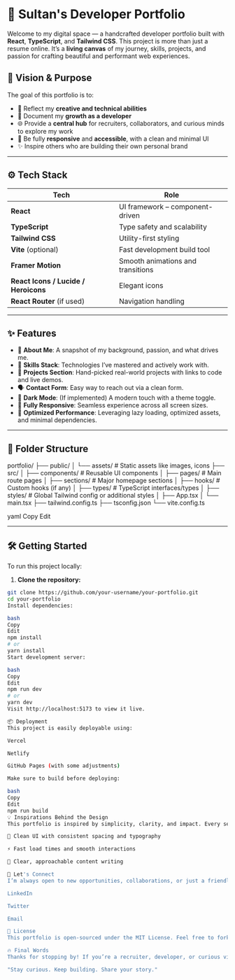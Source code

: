 # 🚀 Sultan's Developer Portfolio

Welcome to my digital space — a handcrafted developer portfolio built with **React**, **TypeScript**, and **Tailwind CSS**. This project is more than just a resume online. It’s a **living canvas** of my journey, skills, projects, and passion for crafting beautiful and performant web experiences.

## 🎯 Vision & Purpose

The goal of this portfolio is to:

- 🎨 Reflect my **creative and technical abilities**
- 🧠 Document my **growth as a developer**
- 🌐 Provide a **central hub** for recruiters, collaborators, and curious minds to explore my work
- 📱 Be fully **responsive** and **accessible**, with a clean and minimal UI
- ✨ Inspire others who are building their own personal brand

---

## ⚙️ Tech Stack

| Tech         | Role                            |
|--------------|---------------------------------|
| **React**    | UI framework – component-driven |
| **TypeScript** | Type safety and scalability    |
| **Tailwind CSS** | Utility-first styling         |
| **Vite** (optional) | Fast development build tool |
| **Framer Motion** | Smooth animations and transitions |
| **React Icons / Lucide / Heroicons** | Elegant icons |
| **React Router** (if used) | Navigation handling |

---

## ✨ Features

- 📌 **About Me**: A snapshot of my background, passion, and what drives me.
- 🧰 **Skills Stack**: Technologies I’ve mastered and actively work with.
- 🚀 **Projects Section**: Hand-picked real-world projects with links to code and live demos.
- 🗣️ **Contact Form**: Easy way to reach out via a clean form.
- 🌙 **Dark Mode**: (If implemented) A modern touch with a theme toggle.
- 📱 **Fully Responsive**: Seamless experience across all screen sizes.
- 🎯 **Optimized Performance**: Leveraging lazy loading, optimized assets, and minimal dependencies.

---

## 📁 Folder Structure

portfolio/
├── public/
│ └── assets/ # Static assets like images, icons
├── src/
│ ├── components/ # Reusable UI components
│ ├── pages/ # Main route pages
│ ├── sections/ # Major homepage sections
│ ├── hooks/ # Custom hooks (if any)
│ ├── types/ # TypeScript interfaces/types
│ ├── styles/ # Global Tailwind config or additional styles
│ ├── App.tsx
│ └── main.tsx
├── tailwind.config.ts
├── tsconfig.json
└── vite.config.ts

yaml
Copy
Edit

---

## 🛠️ Getting Started

To run this project locally:

1. **Clone the repository:**

```bash
git clone https://github.com/your-username/your-portfolio.git
cd your-portfolio
Install dependencies:

bash
Copy
Edit
npm install
# or
yarn install
Start development server:

bash
Copy
Edit
npm run dev
# or
yarn dev
Visit http://localhost:5173 to view it live.

📦 Deployment
This project is easily deployable using:

Vercel

Netlify

GitHub Pages (with some adjustments)

Make sure to build before deploying:

bash
Copy
Edit
npm run build
💡 Inspirations Behind the Design
This portfolio is inspired by simplicity, clarity, and impact. Every section is intentional — no fluff, just function and flair. I focused on:

📐 Clean UI with consistent spacing and typography

⚡ Fast load times and smooth interactions

💬 Clear, approachable content writing

🤝 Let's Connect
I’m always open to new opportunities, collaborations, or just a friendly chat about tech and creativity. You can reach me via:

LinkedIn

Twitter

Email

📌 License
This portfolio is open-sourced under the MIT License. Feel free to fork and build your own version — just give credit if you’re inspired by the structure or design.

🔥 Final Words
Thanks for stopping by! If you’re a recruiter, developer, or curious visitor, I hope this space gave you a good glimpse into who I am and what I love to build. This project is always evolving — just like me.

"Stay curious. Keep building. Share your story."